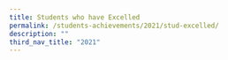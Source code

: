 ```yaml
---
title: Students who have Excelled
permalink: /students-achievements/2021/stud-excelled/
description: ""
third_nav_title: "2021"
---
```

